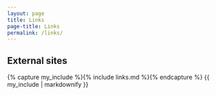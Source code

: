 ```yaml
---
layout: page
title: Links
page-title: Links
permalink: /links/
---
```


## External sites

{% capture my_include %}{% include links.md %}{% endcapture %}
{{ my_include | markdownify }}
